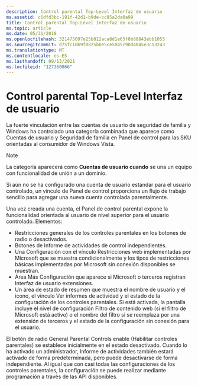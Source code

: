 ```yaml
---
description: Control parental Top-Level Interfaz de usuario
ms.assetid: c6dfd3bc-191f-42d1-b9de-cc85a2da0a99
title: Control parental Top-Level Interfaz de usuario
ms.topic: article
ms.date: 05/31/2018
ms.openlocfilehash: 321475097e25b812aca8d1e65f8b88843ebb1055
ms.sourcegitcommit: d75fc10b9f0825bbe5ce5045c90d4045e3c53243
ms.translationtype: MT
ms.contentlocale: es-ES
ms.lasthandoff: 09/13/2021
ms.locfileid: "127360066"
---
```

# <a name="parental-controls-top-level-user-interface"></a>Control parental Top-Level Interfaz de usuario

La fuerte vinculación entre las cuentas de usuario de seguridad  de familia y Windows ha controlado una categoría combinada que aparece como Cuentas de usuario y Seguridad de familia en Panel de control para las SKU orientadas al consumidor de Windows Vista.

> [!Note]  
> La categoría aparecerá como **Cuentas de usuario cuando** se una un equipo con funcionalidad de unión a un dominio.

 

Si aún no se ha configurado una cuenta de usuario estándar para el usuario controlado, un vínculo de Panel de control proporciona un flujo de trabajo sencillo para agregar una nueva cuenta controlada parentalmente.

Una vez creada una cuenta, el Panel de control parental expone la funcionalidad orientada al usuario de nivel superior para el usuario controlado. Elementos:

-   Restricciones generales de los controles parentales en los botones de radio o desactivados.
-   Botones de Informe de actividades de control independientes.
-   Una Configuración con el vínculo Restricciones web implementadas por Microsoft que se muestra condicionalmente y los tipos de restricciones básicas implementadas por Microsoft sin conexión disponibles se muestran.
-   Área Más Configuración que aparece si Microsoft o terceros registran Interfaz de usuario extensiones.
-   Un área de estado de resumen que muestra el nombre de usuario y el icono, el vínculo Ver informes de actividad y el estado de la configuración de los controles parentales. Si está activada, la pantalla incluye el nivel de configuración Filtro de contenido web (si el filtro de Microsoft está activo) o el nombre del filtro si se reemplaza por una extensión de terceros y el estado de la configuración sin conexión para el usuario.

El botón de radio General Parental Controls enable (Habilitar controles parentales) se establece inicialmente en el estado desactivado. Cuando lo ha activado un administrador, Informe de actividades también estará activado de forma predeterminada, pero puede desactivarse de forma independiente. Al igual que con casi todas las configuraciones de los controles parentales, la configuración se puede realizar mediante programación a través de las API disponibles.

 

 




